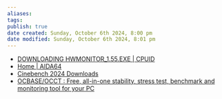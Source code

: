```yaml
---
aliases: 
tags: 
publish: true
date created: Sunday, October 6th 2024, 8:00 pm
date modified: Sunday, October 6th 2024, 8:01 pm
---
```


- [DOWNLOADING HWMONITOR_1.55.EXE | CPUID](https://www.cpuid.com/downloads/hwmonitor/hwmonitor_1.55.exe)
- [Home | AIDA64](https://www.aida64.com/)
- [Cinebench 2024 Downloads](https://www.maxon.net/en/downloads/cinebench-2024-downloads?srsltid=AfmBOoo4iFPiYOj2COPVaTXU_kYR6-JxloyWdmfJ1UlCZXVuS84qktR3)
- [OCBASE/OCCT : Free, all-in-one stability, stress test, benchmark and monitoring tool for your PC](https://www.ocbase.com/)